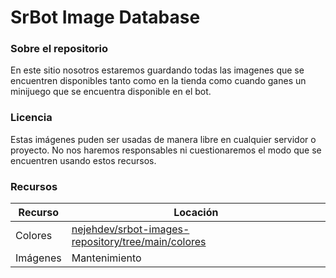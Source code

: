 # SrBot Image Database
### Sobre el repositorio
En este sitio nosotros estaremos guardando todas las imagenes que se encuentren disponibles tanto como en la tienda como cuando ganes un minijuego que se encuentra disponible en el bot.
### Licencia
Estas imágenes puden ser usadas de manera libre en cualquier servidor o proyecto. No nos haremos responsables ni cuestionaremos el modo que se encuentren usando estos recursos.
### Recursos
| Recurso | Locación |
| ------ | ------ |
| Colores | [nejehdev/srbot-images-repository/tree/main/colores](https://github.com/nejehdev/srbot-images-repository/tree/main/colores) |
| Imágenes | Mantenimiento |
